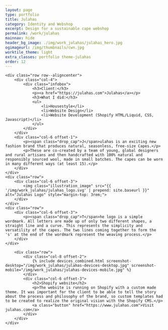 ```yaml
---
layout: page
type: portfolio
title: Julahas
category: Identity and Webshop
excerpt: Design for a sustainable cape webshop
permalink: /work/julahas
mainnav: hide
header_bg_image: ./img/work_julahas/julahas_hero.jpg
ogimageurl: /img/thumbnails/cwn.jpg
worktile_theme: light
extra_classes: portfolio theme-julahas
order: 12
---
```


<div class="wrapper">

	<div class="row row--aligncenter">
		<div class="col-4">
			<div class="infobox">
				<h3>Client:</h3>
				<p><a href="https://julahas.com">Julahas</a></p>
				<h3>What I did:</h3>
				<ul>
					<li>Housestyle</li>
					<li>Website Design</li>
					<li>Website Development (Shopify HTML/Liquid, CSS, Javascript)</li>
				</ul>
			</div>
		</div>
		<div class="col-6 offset-1">
			<p><span class="drop_cap">J</span>ulahas is an exciting new fashion brand that produces natural, seasonless, free-size Capes.</p>
            <p>These are co-created by a team of young, global designers and rural artisans and then handcrafted with 100% natural and responsibly sourced wool, made in small batches. The capes can be worn in many different ways (at least 15).</p>				 
		</div>						
	</div>
    <div class="row">
		<div class="col-6 offset-3">
			<img class="illustration_image" src="{{ '/img/work_julahas/julahas_logo.svg' | prepend: site.baseurl }}" alt="Julahas Logo" style="margin-top: 3rem;">			
		</div>
	</div>
	<div class="row">
		<div class="col-6 offset-3">
			<p><span class="drop_cap">T</span>he logo is a simple wordmark. All letters are made up of only two different shapes, a straight line and a curve. This represents the simplicity and versatility of the capes. The two lines coming together to form the 's' at the end of the wordmark represent the weaving process.</p>            
		</div>
	</div>
</div>
<div class="wrapper_outer" style="background-image: url(/img/work_julahas/julahas-devices-bg.jpg)">
    <div class="wrapper">

        <div class="row">
            <div class="col-8 offset-2">            			
                {% include devices_combined.html screenshot-desktop="/img/work_julahas/julahas-devices-desktop.jpg" screenshot-mobile="/img/work_julahas/julahas-devices-mobile.jpg" %}
            </div>
            <div class="col-6 offset-3">
                <h2>Shopify website</h2>
                <p>The website is running on Shopify with a custom made theme. It was important for the client to be able to tell the story about the process and philosophy of the brand, so custom templates had to be created to realize the original vision with the Shopify CMS.</p>
                <a class="button" href="https://www.julahas.com">Visit julahas.com</a>
            </div>
        </div>
    </div>
</div>